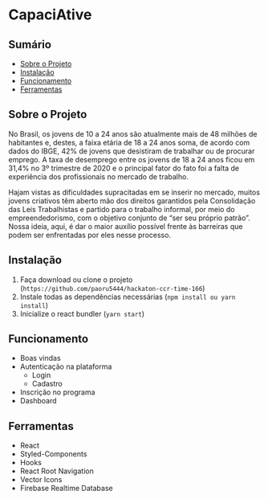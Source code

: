 # CapaciAtive

## Sumário
- [Sobre o Projeto](#sobre-o-projeto)
- [Instalação](#instalação)
- [Funcionamento](#funcionamento)
- [Ferramentas](#ferramentas)

## Sobre o Projeto
 No Brasil, os jovens de 10 a 24 anos são atualmente mais de 48 milhões de habitantes e, destes, a faixa etária de 18 a 24 anos soma, de acordo com dados do IBGE, 42% de jovens que desistiram de trabalhar ou de procurar emprego. A taxa de desemprego entre os jovens de 18 a 24 anos ficou em 31,4% no 3º trimestre de 2020 e o principal fator do fato foi a falta de experiência dos profissionais no mercado de trabalho.

Hajam vistas as dificuldades supracitadas em se inserir no mercado, muitos jovens criativos têm aberto mão dos direitos garantidos pela Consolidação das Leis Trabalhistas e partido para o trabalho informal, por meio do empreendedorismo, com o objetivo conjunto de “ser seu próprio patrão”. Nossa ideia, aqui, é dar o maior auxílio possível frente às barreiras que podem ser enfrentadas por eles nesse processo.


## Instalação
  1. Faça download ou clone o projeto (`https://github.com/paoru5444/hackaton-ccr-time-166`)
  2. Instale todas as dependências necessárias (`npm install ou yarn install`)
  3. Inicialize o react bundler (`yarn start`)
 
 ## Funcionamento
   - Boas vindas
   - Autenticação na plataforma
     - Login
     - Cadastro
   - Inscrição no programa
   - Dashboard

 ## Ferramentas
  - React
  - Styled-Components
  - Hooks
  - React Root Navigation
  - Vector Icons
  - Firebase Realtime Database
